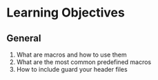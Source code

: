 # Learning Objectives
## General
1) What are macros and how to use them
2) What are the most common predefined macros
3) How to include guard your header files